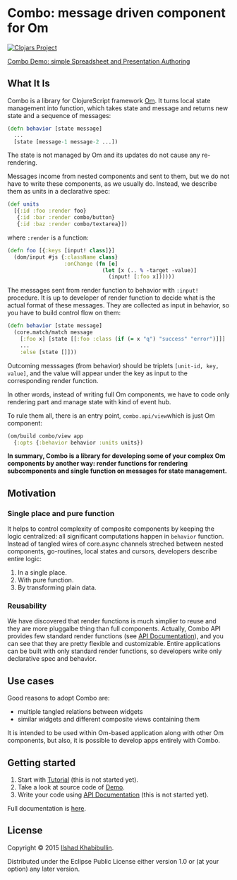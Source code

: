 # Combo: message driven component for Om

[![Clojars Project](http://clojars.org/combo/latest-version.svg)](http://clojars.org/combo)

[Combo Demo: simple Spreadsheet and Presentation Authoring](http://ilshad.com/combo)

## What It Is

Combo is a library for ClojureScript framework [Om](http://omcljs.org).
It turns local state management into function, which takes state and
message and returns new state and a sequence of messages:

```clojure
(defn behavior [state message]
  ...
  [state [message-1 message-2 ...])
```

The state is not managed by Om and its updates do not cause any re-rendering.

Messages income from nested components and sent to them, but we do
not have to write these components, as we usually do. Instead, we
describe them as units in a declarative spec:

```clojure
(def units
  [{:id :foo :render foo}
   {:id :bar :render combo/button}
   {:id :baz :render combo/textarea}])
```

where `:render` is a function:

```clojure
(defn foo [{:keys [input! class]}]
  (dom/input #js {:className class}
                  :onChange (fn [e]
				              (let [x (.. % -target -value)]
	                            (input! [:foo x])))))
```

The messages sent from render function to behavior with `:input!`
procedure. It is up to developer of render function to decide what
is the actual format of these messages. They are collected as
input in behavior, so you have to build control flow on them:

```clojure
(defn behavior [state message]
  (core.match/match message
	[:foo x] [state [[:foo :class (if (= x "q") "success" "error")]]]
    ...
	:else [state []]))
```

Outcoming messsages (from behavior) should be triplets
`[unit-id, key, value]`, and the value will appear under the key as
input to the corresponding render function.

In other words, instead of writing full Om components, we have to code
only rendering part and manage state with kind of event hub.

To rule them all, there is an entry point, `combo.api/view`which is
just Om component:

```clojure
(om/build combo/view app
  {:opts {:behavior behavior :units units})
```

**In summary, Combo is a library for developing some of your
complex Om components by another way: render functions for rendering
subcomponents and single function on messages for state management.**

## Motivation

### Single place and pure function

It helps to control complexity of composite components by keeping the logic
centralized: all significant computations happen in `behavior`
function. Instead of tangled wires of core.async channels streched
between nested components, go-routines, local states and cursors,
developers describe entire logic:

1. In a single place.
2. With pure function.
3. By transforming plain data.

### Reusability

We have discovered that render functions is much simplier to reuse and they
are more pluggalbe thing than full components. Actually, Combo API
provides few standard render functions
(see [API Documentation](https://github.com/ilshad/combo/wiki/API)),
and you can see that they are pretty flexible and customizable. Entire
applications can be built with only standard render functions, so
developers write only declarative spec and behavior.

## Use cases

Good reasons to adopt Combo are:

- multiple tangled relations between widgets
- similar widgets and different composite views containing them

It is intended to be used within Om-based application along with other
Om components, but also, it is possible to develop apps entirely with Combo.

## Getting started

1. Start with [Tutorial](http://github.com/ilshad/combo/wiki/Tutorial)
   (this is not started yet).
2. Take a look at source code of [Demo](http://ilshad.com/combo/).
3. Write your code using
[API Documentation](https://github.com/ilshad/combo/wiki/API)
	(this is not started yet).

Full documentation is [here](http://github.com/ilshad/combo/wiki).

## License

Copyright © 2015 [Ilshad Khabibullin](http://ilshad.com).

Distributed under the Eclipse Public License either version 1.0 or (at
your option) any later version.
